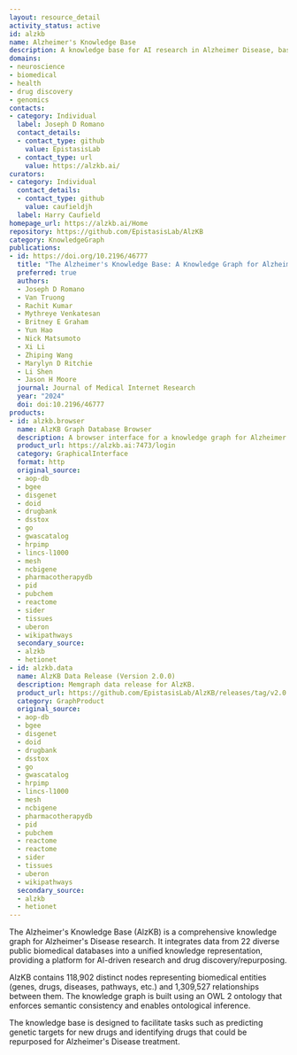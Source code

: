 ```yaml
---
layout: resource_detail
activity_status: active
id: alzkb
name: Alzheimer's Knowledge Base
description: A knowledge base for AI research in Alzheimer Disease, based on graph databases.
domains:
- neuroscience
- biomedical
- health
- drug discovery
- genomics
contacts:
- category: Individual
  label: Joseph D Romano
  contact_details:
  - contact_type: github
    value: EpistasisLab
  - contact_type: url
    value: https://alzkb.ai/
curators:
- category: Individual
  contact_details:
  - contact_type: github
    value: caufieldjh
  label: Harry Caufield
homepage_url: https://alzkb.ai/Home
repository: https://github.com/EpistasisLab/AlzKB
category: KnowledgeGraph
publications:
- id: https://doi.org/10.2196/46777
  title: "The Alzheimer's Knowledge Base: A Knowledge Graph for Alzheimer Disease Research"
  preferred: true
  authors:
  - Joseph D Romano
  - Van Truong
  - Rachit Kumar
  - Mythreye Venkatesan
  - Britney E Graham
  - Yun Hao
  - Nick Matsumoto
  - Xi Li
  - Zhiping Wang
  - Marylyn D Ritchie
  - Li Shen
  - Jason H Moore
  journal: Journal of Medical Internet Research
  year: "2024"
  doi: doi:10.2196/46777
products:
- id: alzkb.browser
  name: AlzKB Graph Database Browser
  description: A browser interface for a knowledge graph for Alzheimer's Disease.
  product_url: https://alzkb.ai:7473/login
  category: GraphicalInterface
  format: http
  original_source:
  - aop-db
  - bgee
  - disgenet
  - doid
  - drugbank
  - dsstox
  - go
  - gwascatalog
  - hrpimp
  - lincs-l1000
  - mesh
  - ncbigene
  - pharmacotherapydb
  - pid
  - pubchem
  - reactome
  - sider
  - tissues
  - uberon
  - wikipathways
  secondary_source:
  - alzkb
  - hetionet
- id: alzkb.data
  name: AlzKB Data Release (Version 2.0.0)
  description: Memgraph data release for AlzKB.
  product_url: https://github.com/EpistasisLab/AlzKB/releases/tag/v2.0.0
  category: GraphProduct
  original_source:
  - aop-db
  - bgee
  - disgenet
  - doid
  - drugbank
  - dsstox
  - go
  - gwascatalog
  - hrpimp
  - lincs-l1000
  - mesh
  - ncbigene
  - pharmacotherapydb
  - pid
  - pubchem
  - reactome
  - reactome
  - sider
  - tissues
  - uberon
  - wikipathways
  secondary_source:
  - alzkb
  - hetionet
---
```


The Alzheimer's Knowledge Base (AlzKB) is a comprehensive knowledge graph for Alzheimer's Disease research. It integrates data from 22 diverse public biomedical databases into a unified knowledge representation, providing a platform for AI-driven research and drug discovery/repurposing.

AlzKB contains 118,902 distinct nodes representing biomedical entities (genes, drugs, diseases, pathways, etc.) and 1,309,527 relationships between them. The knowledge graph is built using an OWL 2 ontology that enforces semantic consistency and enables ontological inference.

The knowledge base is designed to facilitate tasks such as predicting genetic targets for new drugs and identifying drugs that could be repurposed for Alzheimer's Disease treatment.
